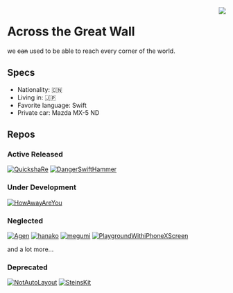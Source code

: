 <img align="right" src="https://github-readme-stats.vercel.app/api?username=el-hoshino&count_private=true&show_icons=true" />

# Across the Great Wall

we ~~can~~ used to be able to reach every corner of the world.

## Specs

- Nationality: :cn:
- Living in: :jp:
- Favorite language: Swift
- Private car: Mazda MX-5 ND

## Repos

### Active Released

[![QuickshaRe](https://github-readme-stats.vercel.app/api/pin/?username=el-hoshino&repo=QuickshaRe)](https://github.com/el-hoshino/QuickshaRe)
[![DangerSwiftHammer](https://github-readme-stats.vercel.app/api/pin/?username=el-hoshino&repo=DangerSwiftHammer)](https://github.com/el-hoshino/DangerSwiftHammer)

### Under Development

[![HowAwayAreYou](https://github-readme-stats.vercel.app/api/pin/?username=el-hoshino&repo=HowAwayAreYou)](https://github.com/el-hoshino/HowAwayAreYou)

### Neglected

[![Agen](https://github-readme-stats.vercel.app/api/pin/?username=el-hoshino&repo=Agen)](https://github.com/el-hoshino/Agen)
[![hanako](https://github-readme-stats.vercel.app/api/pin/?username=el-hoshino&repo=hanako)](https://github.com/el-hoshino/hanako)
[![megumi](https://github-readme-stats.vercel.app/api/pin/?username=el-hoshino&repo=megumi)](https://github.com/el-hoshino/megumi)
[![PlaygroundWithiPhoneXScreen](https://github-readme-stats.vercel.app/api/pin/?username=el-hoshino&repo=PlaygroundWithiPhoneXScreen)](https://github.com/el-hoshino/PlaygroundWithiPhoneXScreen)

and a lot more...

### Deprecated

[![NotAutoLayout](https://github-readme-stats.vercel.app/api/pin/?username=el-hoshino&repo=NotAutoLayout)](https://github.com/el-hoshino/NotAutoLayout)
[![SteinsKit](https://github-readme-stats.vercel.app/api/pin/?username=el-hoshino&repo=SteinsKit)](https://github.com/el-hoshino/SteinsKit)

<!--
**el-hoshino/el-hoshino** is a ✨ _special_ ✨ repository because its `README.md` (this file) appears on your GitHub profile.

Here are some ideas to get you started:

- 🔭 I’m currently working on ...
- 🌱 I’m currently learning ...
- 👯 I’m looking to collaborate on ...
- 🤔 I’m looking for help with ...
- 💬 Ask me about ...
- 📫 How to reach me: ...
- 😄 Pronouns: ...
- ⚡ Fun fact: ...
-->
